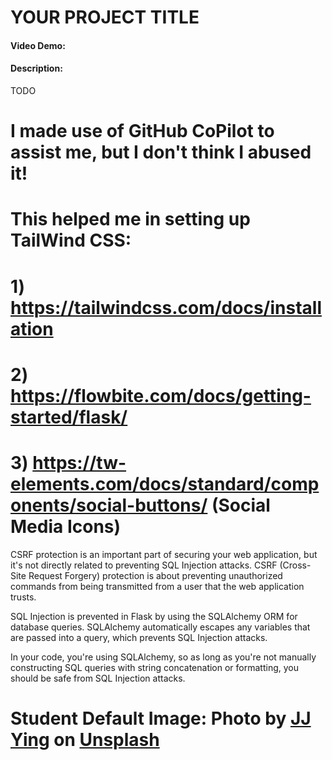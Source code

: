 # YOUR PROJECT TITLE
#### Video Demo:  <URL HERE>
#### Description:
TODO

# I made use of GitHub CoPilot to assist me, but I don't think I abused it!
# This helped me in setting up TailWind CSS:
# 1) https://tailwindcss.com/docs/installation
# 2) https://flowbite.com/docs/getting-started/flask/
# 3) https://tw-elements.com/docs/standard/components/social-buttons/ (Social Media Icons)

CSRF protection is an important part of securing your web application, but it's not directly related to preventing SQL Injection attacks. CSRF (Cross-Site Request Forgery) protection is about preventing unauthorized commands from being transmitted from a user that the web application trusts.

SQL Injection is prevented in Flask by using the SQLAlchemy ORM for database queries. SQLAlchemy automatically escapes any variables that are passed into a query, which prevents SQL Injection attacks.

In your code, you're using SQLAlchemy, so as long as you're not manually constructing SQL queries with string concatenation or formatting, you should be safe from SQL Injection attacks.

# Student Default Image: Photo by <a href="https://unsplash.com/@jjying?utm_content=creditCopyText&utm_medium=referral&utm_source=unsplash">JJ Ying</a> on <a href="https://unsplash.com/photos/mt-fuji-japan-9Qwbfa_RM94?utm_content=creditCopyText&utm_medium=referral&utm_source=unsplash">Unsplash</a>
  